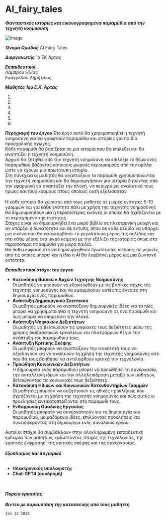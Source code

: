 # AI_fairy_tales


***Φανταστικές ιστορίες και εικονογραφημένα παραμύθια από την τεχνητή νοημοσύση***

![image](https://github.com/iliaslmp/AI_fairy_tales/assets/6298606/1b36f47c-1fa3-49cf-87eb-40bf5e885d55)

***Όνομα Ομάδας***
ΑΙ Fairy Tales

***Διοργανωτής***
1o EK Άρτας

***Εκπαιδευτικοί*** <br/>
_Λάμπρου Ηλίας_ <br/>
_Ευαγγέλου Δημήτριος_

***Μαθητές  1ου E.K. Άρτας*** <br/>
1. <br/>
2. <br/>
3. <br/>
4. <br/>
5. <br/>
6. <br/>



***Περιγραφή του έργου***
Στο έργο αυτό θα χρησιμοποιηθεί η τεχνητή νοημοσύνη για να γραφτούν παραμύθια και ιστορίες για παιδιά προσχολικής αγωγής.<br/>
Κάθε παραμύθι θα βασίζεται σε μια ιστορία που θα επιλέξει και θα αναπτύξει η τεχνητή νοημοσύνη. <br/>
Αρχικά θα ζητηθεί από την τεχνητή νοημοσύνη να επιλέξει το θέμα ενός παραμυθιού βάζοντας κάποιους μικρούς περιορισμούς από την ομάδα ώστε να έχουμε μια πρωτότυπη ιστορία. <br/>
Στη συνέχεια οι μαθητές θα αναπτύξουν το παραμύθι χρησιμοποιώντας την τεχνητή νοημοσύνη  και  θα δημιουργήσουν μια ιστορία ζητώντας από την εφαρμογή να αναπτύξει την πλοκή, να περιγράψει αναλυτικά τους ήρωες και τους κόσμους στους οποίους αυτή εξελισσόταν.<br/><br/>
Η κάθε ιστορία θα χωριστεί από τους μαθητές σε μικρές ενότητες 5-10 γραμμών και για κάθε ενότητα πάλι με χρήση της τεχνητής νοημοσύνης θα δημιουργηθούν μία ή περισσότερες εικόνες οι οποίες θα σχετίζονται με το περιεχόμενο της ενότητας. <br/>
Στόχος είναι να δημιουργηθεί ένα μικρό βιβλίο σε ηλεκτρονική μορφή και αν υπάρξει η δυνατότητα και σε έντυπη, όπου σε κάθε σελίδα να υπάρχει μια εικόνα που θα καταλαμβάνει το μεγαλύτερο μέρος της σελίδας και στο κάτω μέρος ένα μικρό κείμενο με την εξέλιξη της ιστορίας όπως στα περισσότερα παραμύθια για μικρά παιδιά.<br/>
Θα δοθεί έμφαση στο να δημιουργηθούν πρωτότυπες ιστορίες σε μερικές από τις οποίες μπορεί και η ίδια η ΑΙ θα λαμβάνει μέρος 
ως μια ζωντανή οντότητα. <br/>

***Eκπαιδευτικοί στόχοι του έργου***
- **Κατανόηση Βασικών Αρχών Τεχνητής Νοημοσύνης**<br/>
 Οι μαθητές να μπορούν να εξοικειωθούν με τις βασικές αρχές της τεχνητής νοημοσύνης και να εφαρμόσουν αυτές τις έννοιες στη δημιουργία ενός παραμυθιού.
- **Ανάπτυξη Δημιουργικού Σκεπτικού**<br/>
Οι μαθητές μπορούν να αναπτύξουν δημιουργικές ιδέες για το πώς μπορεί να χρησιμοποιηθεί η τεχνητή νοημοσύνη σε ένα παραμύθι και πώς μπορεί να επηρεάσει την πλοκή.
- **Ανάπτυξη Ψηφιακών Δεξιοτήτων**<br/>
Οι μαθητές να βελτιώσουν τις ψηφιακές τους δεξιότητες μέσω της χρήσης διαδραστικών εργαλείων και πλατφορμών ΑΙ για την ανάπτυξη του παραμυθιού τους.
- **Ανάπτυξη Κριτικής Σκέψης**<br/>
Οι μαθητές μπορούν να αναπτύξουν την ικανότητά τους να αξιολογούν και να αναλύουν τη χρήση της τεχνητής νοημοσύνης κάτι που θα τους βοηθήσει να αντιληφθούν κριτικά την τεχνολογία.
- **Προώθηση Κοινωνικών Δεξιοτήτων**<br/>
Η δημιουργία ενός παραμυθιού μπορεί να προωθήσει τη συνεργασία, την ανταλλαγή ιδεών και την αλληλεπίδραση μεταξύ των μαθητών, βελτιώνοντας τις κοινωνικές τους δεξιότητες.
- **Κατανόηση Ηθικών και Κοινωνικών Κατευθυντηρίων Γραμμών**<br/>
Οι μαθητές μπορούν να συζητήσουν τις ηθικές προκλήσεις που σχετίζονται με τη χρήση της τεχνητής νοημοσύνης και πώς αυτές οι προκλήσεις αντικατοπτρίζονται στο παραμύθι τους.
- **Ενθάρρυνση Ομαδικής Εργασίας**<br/>
Οι μαθητές μπορούν να συνεργαστούν για τη δημιουργία του παραμυθιού, μοιραζόμενοι ιδέες, επιλύοντας προκλήσεις και συνεισφέροντας στη δημιουργία ενός συνολικού έργου.

Αυτοί οι στόχοι θα συμβάλλουν στην ολοκληρωμένη εκπαιδευτική εμπειρία των μαθητών, καλύπτοντας πτυχές της τεχνολογίας, της γραπτής έκφρασης, της κριτικής σκέψης και της συνεργασίας.
<br/><br/>
***Εξοπλισμός και λογισμικό***<br/>
<br/>
- **Ηλεκτρονικός υπολογιστής** <br/>
- **Chat-GPT4 (συνδρομή)** <br/>

<br/><br/>
***Πορεία εργασίας***
<br/><br/>
***Βίντεο με παρουσιάση της κατασκευής από τους μαθητές.***


`Jan 12 2024`
